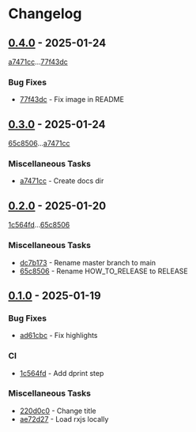 # Changelog

## [0.4.0](https://github.com/rodmoioliveira/soccer-knockout-standings/compare/0.3.0...0.4.0) - 2025-01-24

[a7471cc](https://github.com/rodmoioliveira/soccer-knockout-standings/commit/a7471cceaa9198e7e7190d5f686bfb6ea1522a15)...[77f43dc](https://github.com/rodmoioliveira/soccer-knockout-standings/commit/77f43dc8cd39c0c6e8ccf5a21f6394ecff61ac89)

### Bug Fixes

- [77f43dc](https://github.com/rodmoioliveira/soccer-knockout-standings/commit/77f43dc8cd39c0c6e8ccf5a21f6394ecff61ac89) - Fix image in README

## [0.3.0](https://github.com/rodmoioliveira/soccer-knockout-standings/compare/0.2.0...0.3.0) - 2025-01-24

[65c8506](https://github.com/rodmoioliveira/soccer-knockout-standings/commit/65c8506905c5d0a8e41c3e82d930e7d617945b2d)...[a7471cc](https://github.com/rodmoioliveira/soccer-knockout-standings/commit/a7471cceaa9198e7e7190d5f686bfb6ea1522a15)

### Miscellaneous Tasks

- [a7471cc](https://github.com/rodmoioliveira/soccer-knockout-standings/commit/a7471cceaa9198e7e7190d5f686bfb6ea1522a15) - Create docs dir

## [0.2.0](https://github.com/rodmoioliveira/soccer-knockout-standings/compare/0.1.0...0.2.0) - 2025-01-20

[1c564fd](https://github.com/rodmoioliveira/soccer-knockout-standings/commit/1c564fd34c762d25fe9c1f88b48cca3d0288d63e)...[65c8506](https://github.com/rodmoioliveira/soccer-knockout-standings/commit/65c8506905c5d0a8e41c3e82d930e7d617945b2d)

### Miscellaneous Tasks

- [dc7b173](https://github.com/rodmoioliveira/soccer-knockout-standings/commit/dc7b173a2394c53ce53e734c959be7087095fb59) - Rename master branch to main
- [65c8506](https://github.com/rodmoioliveira/soccer-knockout-standings/commit/65c8506905c5d0a8e41c3e82d930e7d617945b2d) - Rename HOW_TO_RELEASE to RELEASE

## [0.1.0](https://github.com/rodmoioliveira/soccer-knockout-standings/compare/...0.1.0) - 2025-01-19

### Bug Fixes

- [ad61cbc](https://github.com/rodmoioliveira/soccer-knockout-standings/commit/ad61cbc3de7553d1219b3b27fba6458a73760c72) - Fix highlights

### CI

- [1c564fd](https://github.com/rodmoioliveira/soccer-knockout-standings/commit/1c564fd34c762d25fe9c1f88b48cca3d0288d63e) - Add dprint step

### Miscellaneous Tasks

- [220d0c0](https://github.com/rodmoioliveira/soccer-knockout-standings/commit/220d0c07d88a5676fd45c68234e780147920c020) - Change title
- [ae72d27](https://github.com/rodmoioliveira/soccer-knockout-standings/commit/ae72d27f2f4c6862af5e8a65b2c76f6ca3309224) - Load rxjs locally
